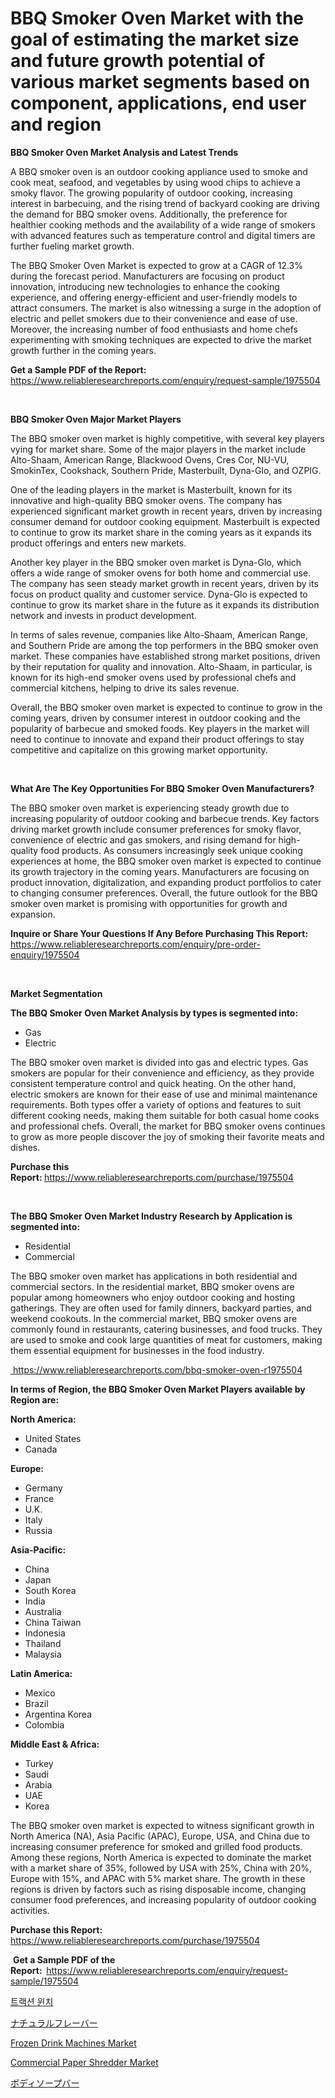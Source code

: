 <p><h1>BBQ Smoker Oven Market with the goal of estimating the market size and future growth potential of various market segments based on component, applications, end user and region</h1></p><p><strong>BBQ Smoker Oven Market Analysis and Latest Trends</strong></p>
<p><p>A BBQ smoker oven is an outdoor cooking appliance used to smoke and cook meat, seafood, and vegetables by using wood chips to achieve a smoky flavor. The growing popularity of outdoor cooking, increasing interest in barbecuing, and the rising trend of backyard cooking are driving the demand for BBQ smoker ovens. Additionally, the preference for healthier cooking methods and the availability of a wide range of smokers with advanced features such as temperature control and digital timers are further fueling market growth.</p><p>The BBQ Smoker Oven Market is expected to grow at a CAGR of 12.3% during the forecast period. Manufacturers are focusing on product innovation, introducing new technologies to enhance the cooking experience, and offering energy-efficient and user-friendly models to attract consumers. The market is also witnessing a surge in the adoption of electric and pellet smokers due to their convenience and ease of use. Moreover, the increasing number of food enthusiasts and home chefs experimenting with smoking techniques are expected to drive the market growth further in the coming years.</p></p>
<p><strong>Get a Sample PDF of the Report:&nbsp;</strong> <a href="https://www.reliableresearchreports.com/enquiry/request-sample/1975504">https://www.reliableresearchreports.com/enquiry/request-sample/1975504</a></p>
<p>&nbsp;</p>
<p><strong>BBQ Smoker Oven Major Market Players</strong></p>
<p><p>The BBQ smoker oven market is highly competitive, with several key players vying for market share. Some of the major players in the market include Alto-Shaam, American Range, Blackwood Ovens, Cres Cor, NU-VU, SmokinTex, Cookshack, Southern Pride, Masterbuilt, Dyna-Glo, and OZPIG.</p><p>One of the leading players in the market is Masterbuilt, known for its innovative and high-quality BBQ smoker ovens. The company has experienced significant market growth in recent years, driven by increasing consumer demand for outdoor cooking equipment. Masterbuilt is expected to continue to grow its market share in the coming years as it expands its product offerings and enters new markets.</p><p>Another key player in the BBQ smoker oven market is Dyna-Glo, which offers a wide range of smoker ovens for both home and commercial use. The company has seen steady market growth in recent years, driven by its focus on product quality and customer service. Dyna-Glo is expected to continue to grow its market share in the future as it expands its distribution network and invests in product development.</p><p>In terms of sales revenue, companies like Alto-Shaam, American Range, and Southern Pride are among the top performers in the BBQ smoker oven market. These companies have established strong market positions, driven by their reputation for quality and innovation. Alto-Shaam, in particular, is known for its high-end smoker ovens used by professional chefs and commercial kitchens, helping to drive its sales revenue.</p><p>Overall, the BBQ smoker oven market is expected to continue to grow in the coming years, driven by consumer interest in outdoor cooking and the popularity of barbecue and smoked foods. Key players in the market will need to continue to innovate and expand their product offerings to stay competitive and capitalize on this growing market opportunity.</p></p>
<p>&nbsp;</p>
<p><strong>What Are The Key Opportunities For BBQ Smoker Oven Manufacturers?</strong></p>
<p><p>The BBQ smoker oven market is experiencing steady growth due to increasing popularity of outdoor cooking and barbecue trends. Key factors driving market growth include consumer preferences for smoky flavor, convenience of electric and gas smokers, and rising demand for high-quality food products. As consumers increasingly seek unique cooking experiences at home, the BBQ smoker oven market is expected to continue its growth trajectory in the coming years. Manufacturers are focusing on product innovation, digitalization, and expanding product portfolios to cater to changing consumer preferences. Overall, the future outlook for the BBQ smoker oven market is promising with opportunities for growth and expansion.</p></p>
<p><strong>Inquire or Share Your Questions If Any Before Purchasing This Report:</strong> <a href="https://www.reliableresearchreports.com/enquiry/pre-order-enquiry/1975504">https://www.reliableresearchreports.com/enquiry/pre-order-enquiry/1975504</a></p>
<p>&nbsp;</p>
<p><strong>Market Segmentation</strong></p>
<p><strong>The BBQ Smoker Oven Market Analysis by types is segmented into:</strong></p>
<p><ul><li>Gas</li><li>Electric</li></ul></p>
<p><p>The BBQ smoker oven market is divided into gas and electric types. Gas smokers are popular for their convenience and efficiency, as they provide consistent temperature control and quick heating. On the other hand, electric smokers are known for their ease of use and minimal maintenance requirements. Both types offer a variety of options and features to suit different cooking needs, making them suitable for both casual home cooks and professional chefs. Overall, the market for BBQ smoker ovens continues to grow as more people discover the joy of smoking their favorite meats and dishes.</p></p>
<p><strong>Purchase this Report:&nbsp;</strong><a href="https://www.reliableresearchreports.com/purchase/1975504">https://www.reliableresearchreports.com/purchase/1975504</a></p>
<p>&nbsp;</p>
<p><strong>The BBQ Smoker Oven Market Industry Research by Application is segmented into:</strong></p>
<p><ul><li>Residential</li><li>Commercial</li></ul></p>
<p><p>The BBQ smoker oven market has applications in both residential and commercial sectors. In the residential market, BBQ smoker ovens are popular among homeowners who enjoy outdoor cooking and hosting gatherings. They are often used for family dinners, backyard parties, and weekend cookouts. In the commercial market, BBQ smoker ovens are commonly found in restaurants, catering businesses, and food trucks. They are used to smoke and cook large quantities of meat for customers, making them essential equipment for businesses in the food industry.</p></p>
<p><a href="https://www.reliableresearchreports.com/bbq-smoker-oven-r1975504">&nbsp;https://www.reliableresearchreports.com/bbq-smoker-oven-r1975504</a></p>
<p><strong>In terms of Region, the BBQ Smoker Oven Market Players available by Region are:</strong></p>
<p>
    <p> <strong> North America: </strong>
        <ul>
            <li>United States</li>
            <li>Canada</li>
        </ul>
        </p> 
    <p> <strong> Europe: </strong>
        <ul>
            <li>Germany</li>
            <li>France</li>
            <li>U.K.</li>
            <li>Italy</li>
            <li>Russia</li>
        </ul>
        </p> 
    <p> <strong> Asia-Pacific: </strong>
        <ul>
            <li>China</li>
            <li>Japan</li>
            <li>South Korea</li>
            <li>India</li>
            <li>Australia</li>
            <li>China Taiwan</li>
            <li>Indonesia</li>
            <li>Thailand</li>
            <li>Malaysia</li>
        </ul>
        </p> 
    <p> <strong> Latin America: </strong>
        <ul>
            <li>Mexico</li>
            <li>Brazil</li>
            <li>Argentina Korea</li>
            <li>Colombia</li>
        </ul>
        </p> 
    <p> <strong> Middle East & Africa: </strong>
        <ul>
            <li>Turkey</li>
            <li>Saudi</li>
            <li>Arabia</li>
            <li>UAE</li>
            <li>Korea</li>
        </ul>
    </p>
    </p>
<p><p>The BBQ smoker oven market is expected to witness significant growth in North America (NA), Asia Pacific (APAC), Europe, USA, and China due to increasing consumer preference for smoked and grilled food products. Among these regions, North America is expected to dominate the market with a market share of 35%, followed by USA with 25%, China with 20%, Europe with 15%, and APAC with 5% market share. The growth in these regions is driven by factors such as rising disposable income, changing consumer food preferences, and increasing popularity of outdoor cooking activities.</p></p>
<p><strong>Purchase this Report: </strong><a href="https://www.reliableresearchreports.com/purchase/1975504">https://www.reliableresearchreports.com/purchase/1975504</a></p>
<p>&nbsp;<strong>Get a Sample PDF of the Report:&nbsp;&nbsp;</strong><a href="https://www.reliableresearchreports.com/enquiry/request-sample/1975504">https://www.reliableresearchreports.com/enquiry/request-sample/1975504</a></p>
<p><strong></strong></p>
<p><p><a href="https://medium.com/@llanajer/%EC%9B%90%EC%8B%AC%EC%8B%9D-%EC%9C%88%EC%B9%98-%EC%8B%9C%EC%9E%A5-%EC%9C%A0%ED%98%95-%EC%9D%91%EC%9A%A9-%EB%B0%8F-%EC%A7%80%EB%A6%AC%EC%A0%81%EC%9C%BC%EB%A1%9C-%ED%8F%AC%EA%B4%84%EC%A0%81%EC%9D%B8-%ED%8F%89%EA%B0%80-fa6e387d791a">트랙션 윈치</a></p><p><a href="https://medium.com/@jonathanailey6577467/%E8%87%AA%E7%84%B6%E3%81%AA%E9%A2%A8%E5%91%B3%E5%B8%82%E5%A0%B4%E3%81%AE%E3%83%A1%E3%83%88%E3%83%AA%E3%82%AF%E3%82%B9%E3%81%AE%E3%83%87%E3%82%B3%E3%83%BC%E3%83%89-%E5%B8%82%E5%A0%B4%E3%82%B7%E3%82%A7%E3%82%A2-%E3%83%88%E3%83%AC%E3%83%B3%E3%83%89-%E6%88%90%E9%95%B7%E3%83%91%E3%82%BF%E3%83%BC%E3%83%B3-23ad5e7fd82d">ナチュラルフレーバー</a></p><p><a href="https://github.com/Glendatilghmankmgz0rbhwpy/Market-Research-Report-List-2/blob/main/frozen-drink-machines-market.md">Frozen Drink Machines Market</a></p><p><a href="https://github.com/BryceTownsendr/Market-Research-Report-List-4/blob/main/commercial-paper-shredder-market.md">Commercial Paper Shredder Market</a></p><p><a href="https://github.com/EstaSprer20231/Market-Research-Report-List-1/blob/main/739205233660.md">ボディソープバー</a></p></p>